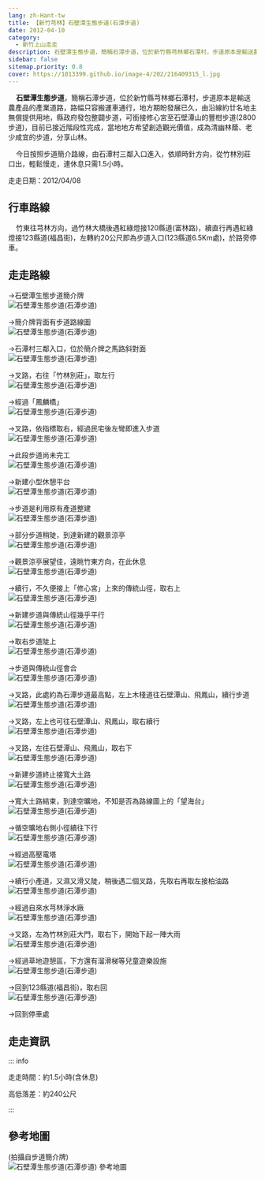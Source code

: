 ```yaml
---
lang: zh-Hant-tw
title: 【新竹芎林】石壁潭生態步道(石潭步道)
date: 2012-04-10
category: 
  - 新竹上山走走
description: 石壁潭生態步道，簡稱石潭步道，位於新竹縣芎林鄉石潭村，步道原本是輸送農產品的產業道路，路幅只容搬運車通行，地方期盼發展已久，由沿線約廿名地主無償提供用地，縣政府發包整闢步道，可銜接修心宮至石壁潭山的豐柑步道(2800步道)，目前已接近階段性完成，當地地方希望創造觀光價值，成為清幽林蔭、老少咸宜的步道，分享山林。
sidebar: false
sitemap.priority: 0.8
cover: https://1013399.github.io/image-4/202/216409315_l.jpg
---
```


    **石壁潭生態步道**，簡稱石潭步道，位於新竹縣芎林鄉石潭村，步道原本是輸送農產品的產業道路，路幅只容搬運車通行，地方期盼發展已久，由沿線約廿名地主無償提供用地，縣政府發包整闢步道，可銜接修心宮至石壁潭山的豐柑步道(2800步道)，目前已接近階段性完成，當地地方希望創造觀光價值，成為清幽林蔭、老少咸宜的步道，分享山林。  

<!-- more -->

    今日按照步道簡介路線，由石潭村三鄰入口進入，依順時針方向，從竹林別莊口出，輕鬆慢走，連休息只需1.5小時。

走走日期：2012/04/08

## 行車路線
    竹東往芎林方向，過竹林大橋後遇紅綠燈接120縣道(富林路)，續直行再遇紅綠燈接123縣道(福昌街)，左轉約20公尺即為步道入口(123縣道6.5Km處)，於路旁停車。

## 走走路線
→石壁潭生態步道簡介牌  
![石壁潭生態步道(石潭步道)](https://1013399.github.io/image-4/202/216409251_l.jpg)

→簡介牌背面有步道路線圖  
![石壁潭生態步道(石潭步道)](https://1013399.github.io/image-4/202/216409253_l.jpg)

→石潭村三鄰入口，位於簡介牌之馬路斜對面  
![石壁潭生態步道(石潭步道)](https://1013399.github.io/image-4/202/216409271_l.jpg)

→叉路，右往「竹林別莊」，取左行  
![石壁潭生態步道(石潭步道)](https://1013399.github.io/image-4/202/216409278_l.jpg)

→經過「鳳麟橋」  
![石壁潭生態步道(石潭步道)](https://1013399.github.io/image-4/202/216409292_l.jpg)

→叉路，依指標取右，經過民宅後左彎即進入步道  
![石壁潭生態步道(石潭步道)](https://1013399.github.io/image-4/202/216409294_l.jpg)

→此段步道尚未完工  
![石壁潭生態步道(石潭步道)](https://1013399.github.io/image-4/202/216410126_l.jpg)

→新建小型休憩平台  
![石壁潭生態步道(石潭步道)](https://1013399.github.io/image-4/202/216409305_l.jpg)

→步道是利用原有產道整建  
![石壁潭生態步道(石潭步道)](https://1013399.github.io/image-4/202/216409307_l.jpg)

→部分步道稍陡，到達新建的觀景涼亭  
![石壁潭生態步道(石潭步道)](https://1013399.github.io/image-4/202/216409312_l.jpg)

→觀景涼亭展望佳，遠眺竹東方向，在此休息  
![石壁潭生態步道(石潭步道)](https://1013399.github.io/image-4/202/216409315_l.jpg)

→續行，不久便接上「修心宮」上來的傳統山徑，取右上  
![石壁潭生態步道(石潭步道)](https://1013399.github.io/image-4/202/216409318_l.jpg)

→新建步道與傳統山徑幾乎平行  
![石壁潭生態步道(石潭步道)](https://1013399.github.io/image-4/202/216409320_l.jpg)

→取右步道陡上  
![石壁潭生態步道(石潭步道)](https://1013399.github.io/image-4/202/216409323_l.jpg)

→步道與傳統山徑會合  
![石壁潭生態步道(石潭步道)](https://1013399.github.io/image-4/202/216409326_l.jpg)

→叉路，此處約為石潭步道最高點，左上木棧道往石壁潭山、飛鳳山，續行步道  
![石壁潭生態步道(石潭步道)](https://1013399.github.io/image-4/202/216409328_l.jpg)

→叉路，左上也可往石壁潭山、飛鳳山，取右續行  
![石壁潭生態步道(石潭步道)](https://1013399.github.io/image-4/202/216409329_l.jpg)

→叉路，左往石壁潭山、飛鳳山，取右下  
![石壁潭生態步道(石潭步道)](https://1013399.github.io/image-4/202/216409330_l.jpg)

→新建步道終止接寬大土路  
![石壁潭生態步道(石潭步道)](https://1013399.github.io/image-4/202/216409332_l.jpg)

→寬大土路結束，到達空曠地，不知是否為路線圖上的「望海台」  
![石壁潭生態步道(石潭步道)](https://1013399.github.io/image-4/202/216409335_l.jpg)

→循空曠地右側小徑續往下行  
![石壁潭生態步道(石潭步道)](https://1013399.github.io/image-4/202/216409337_l.jpg)

→經過高壓電塔  
![石壁潭生態步道(石潭步道)](https://1013399.github.io/image-4/202/216409338_l.jpg)

→續行小產道，又濕又滑又陡，稍後遇二個叉路，先取右再取左接柏油路  
![石壁潭生態步道(石潭步道)](https://1013399.github.io/image-4/202/216409341_l.jpg)

→經過自來水芎林淨水廠  
![石壁潭生態步道(石潭步道)](https://1013399.github.io/image-4/202/216409343_l.jpg)

→叉路，左為竹林別莊大門，取右下，開始下起一陣大雨  
![石壁潭生態步道(石潭步道)](https://1013399.github.io/image-4/202/216409344_l.jpg)

→經過草地遊憩區，下方還有溜滑梯等兒童遊樂設施  
![石壁潭生態步道(石潭步道)](https://1013399.github.io/image-4/202/216409348_l.jpg)

→回到123縣道(福昌街)，取右回  
![石壁潭生態步道(石潭步道)](https://1013399.github.io/image-4/202/216409238_l.jpg)

→回到停車處

## 走走資訊

::: info

走走時間：約1.5小時(含休息)

高低落差：約240公尺

:::

## 參考地圖
(拍攝自步道簡介牌)  
![石壁潭生態步道(石潭步道) 參考地圖](https://1013399.github.io/image-4/202/216409409_l.jpg)
